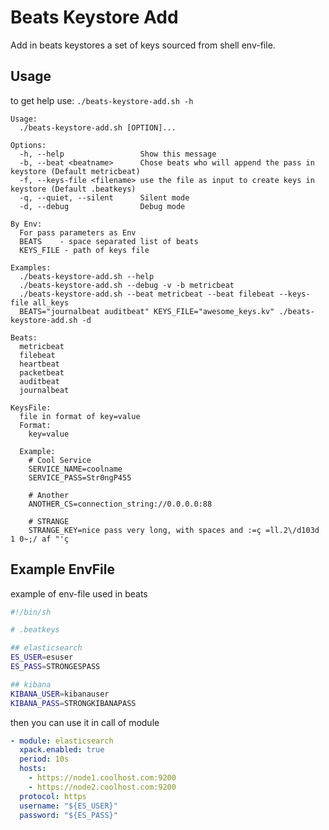# Beats Keystore Add

Add in beats keystores a set of keys sourced from shell env-file.

## Usage

to get help use: `./beats-keystore-add.sh -h`
```
Usage:
  ./beats-keystore-add.sh [OPTION]...

Options:
  -h, --help                 Show this message
  -b, --beat <beatname>      Chose beats who will append the pass in keystore (Default metricbeat)
  -f, --keys-file <filename> use the file as input to create keys in keystore (Default .beatkeys)
  -q, --quiet, --silent      Silent mode
  -d, --debug                Debug mode

By Env:
  For pass parameters as Env
  BEATS    - space separated list of beats
  KEYS_FILE - path of keys file

Examples:
  ./beats-keystore-add.sh --help
  ./beats-keystore-add.sh --debug -v -b metricbeat
  ./beats-keystore-add.sh --beat metricbeat --beat filebeat --keys-file all_keys
  BEATS="journalbeat auditbeat" KEYS_FILE="awesome_keys.kv" ./beats-keystore-add.sh -d

Beats:
  metricbeat
  filebeat
  heartbeat
  packetbeat
  auditbeat
  journalbeat

KeysFile:
  file in format of key=value
  Format:
    key=value

  Example:
    # Cool Service
    SERVICE_NAME=coolname
    SERVICE_PASS=Str0ngP455

    # Another
    ANOTHER_CS=connection_string://0.0.0.0:88

    # STRANGE
    STRANGE_KEY=nice pass very long, with spaces and :=ç =ll.2\/d103d 1 0~;/ af "'ç
```

## Example EnvFile
example of env-file used in beats

```sh
#!/bin/sh

# .beatkeys

## elasticsearch
ES_USER=esuser
ES_PASS=STRONGESPASS

## kibana
KIBANA_USER=kibanauser
KIBANA_PASS=STRONGKIBANAPASS
```

then you can use it in call of module
```yaml
- module: elasticsearch
  xpack.enabled: true
  period: 10s
  hosts:
    - https://node1.coolhost.com:9200
    - https://node2.coolhost.com:9200
  protocol: https
  username: "${ES_USER}"
  password: "${ES_PASS}"
```


